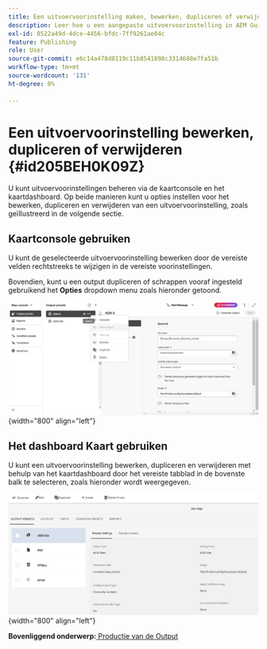 ```yaml
---
title: Een uitvoervoorinstelling maken, bewerken, dupliceren of verwijderen
description: Leer hoe u een aangepaste uitvoervoorinstelling in AEM Guides maakt, bewerkt, dupliceert en verwijdert.
exl-id: 0522a49d-4dce-4456-bfdc-7ff9261ae04c
feature: Publishing
role: User
source-git-commit: e6c14a478d8119c11b8541898c3314688e7fa51b
workflow-type: tm+mt
source-wordcount: '131'
ht-degree: 0%

---
```


# Een uitvoervoorinstelling bewerken, dupliceren of verwijderen {#id205BEH0K09Z}

U kunt uitvoervoorinstellingen beheren via de kaartconsole en het kaartdashboard. Op beide manieren kunt u opties instellen voor het bewerken, dupliceren en verwijderen van een uitvoervoorinstelling, zoals geïllustreerd in de volgende sectie.

## Kaartconsole gebruiken

U kunt de geselecteerde uitvoervoorinstelling bewerken door de vereiste velden rechtstreeks te wijzigen in de vereiste voorinstellingen.

Bovendien, kunt u een output dupliceren of schrappen vooraf ingesteld gebruikend het **Opties** dropdown menu zoals hieronder getoond.


![](images/delete-preset-map-console.png){width="800" align="left"}


## Het dashboard Kaart gebruiken

U kunt een uitvoervoorinstelling bewerken, dupliceren en verwijderen met behulp van het kaartdashboard door het vereiste tabblad in de bovenste balk te selecteren, zoals hieronder wordt weergegeven.

![](images/create-new-preset-map-dashboard-new.png){width="800" align="left"}



**Bovenliggend onderwerp:**[ Productie van de Output ](generate-output.md)
